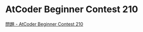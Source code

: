 AtCoder Beginner Contest 210
===

[問題 - AtCoder Beginner Contest 210](https://atcoder.jp/contests/abc210/tasks)
